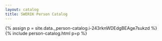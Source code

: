 ```yaml
---
layout: catalog
title: SWERIK Person Catalog
---
```

{% assign p = site.data._person-catalog.i-243rknWDEdgBEAge7sukzd %}
{% include person-catalog.html p=p %}


